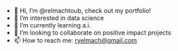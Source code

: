 - 👋 Hi, I’m @relmachtoub, check out my portfolio!
- 👀 I’m interested in data science
- 🌱 I’m currently learning a.i.
- 💞️ I’m looking to collaborate on positive impact projects
- 📫 How to reach me: ryelmach@gmail.com

<!---
relmachtoub/relmachtoub is a ✨ special ✨ repository because its `README.md` (this file) appears on your GitHub profile.
You can click the Preview link to take a look at your changes.
--->
